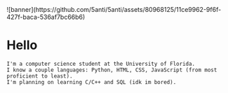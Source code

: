 <table>
![banner](https://github.com/5anti/5anti/assets/80968125/11ce9962-9f6f-427f-baca-536af7bc66b6)

# Hello
```
I'm a computer science student at the University of Florida.
I know a couple languages: Python, HTML, CSS, JavaScript (from most proficient to least).
I'm planning on learning C/C++ and SQL (idk im bored).
```
</table>
